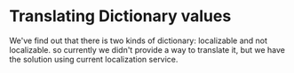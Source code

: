 # Translating Dictionary values

We've find out that there is two kinds of dictionary: localizable and not localizable. so currently we didn't provide a way to translate it, but we have the solution using current localization service.
